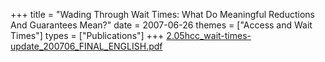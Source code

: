+++
title = "Wading Through Wait Times: What Do Meaningful Reductions And Guarantees Mean?"
date = 2007-06-26
themes = ["Access and Wait Times"]
types = ["Publications"]
+++
[2.05hcc_wait-times-update_200706_FINAL_ENGLISH.pdf](/files/2.05hcc_wait-times-update_200706_FINAL_ENGLISH.pdf)
